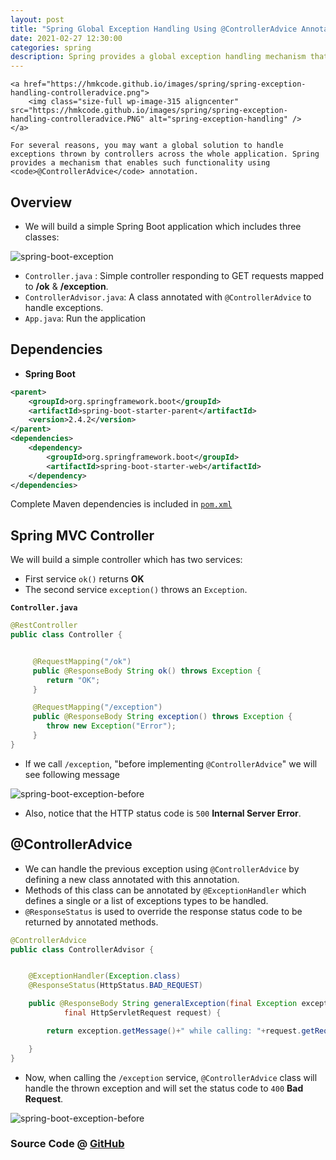 ```yaml
---
layout: post
title: "Spring Global Exception Handling Using @ControllerAdvice Annotation"
date: 2021-02-27 12:30:00
categories: spring
description: Spring provides a global exception handling mechanism that can be implemented across the whole application using @ControllerAdvice annotation
---
```


<p style="text-align: justify;">
	
	<a href="https://hmkcode.github.io/images/spring/spring-exception-handling-controlleradvice.png">
		<img class="size-full wp-image-315 aligncenter" src="https://hmkcode.github.io/images/spring/spring-exception-handling-controlleradvice.PNG" alt="spring-exception-handling" />
	</a>
	
	For several reasons, you may want a global solution to handle exceptions thrown by controllers across the whole application. Spring provides a mechanism that enables such functionality using <code>@ControllerAdvice</code> annotation.
</p>

## Overview

- We will build a simple Spring Boot application which includes three classes:

![spring-boot-exception](https://hmkcode.github.io/images/spring/spring-exception-handling-controlleradvice-project.PNG "spring-boot-exception")

- `Controller.java` : Simple controller responding to GET requests mapped to **/ok** & **/exception**.
- `ControllerAdvisor.java`: A class annotated with `@ControllerAdvice` to handle exceptions.
- `App.java`: Run the application

## Dependencies

- **Spring Boot**

```xml
<parent>
	<groupId>org.springframework.boot</groupId>
	<artifactId>spring-boot-starter-parent</artifactId>
	<version>2.4.2</version>
</parent>
<dependencies>
	<dependency>
		<groupId>org.springframework.boot</groupId>
		<artifactId>spring-boot-starter-web</artifactId>
	</dependency>
</dependencies>
```

Complete Maven dependencies is included in [`pom.xml`](https://github.com/hmkcode/Spring-Framework/blob/master/spring-exception-controlleradvice/pom.xml)

## Spring MVC Controller

We will build a simple controller which has two services:

- First service `ok()` returns **OK**
- The second service `exception()` throws an `Exception`.

**`Controller.java`**

```java
@RestController
public class Controller {


	 @RequestMapping("/ok")
	 public @ResponseBody String ok() throws Exception {
	  	return "OK";
	 }

	 @RequestMapping("/exception")
	 public @ResponseBody String exception() throws Exception {
	  	throw new Exception("Error");
	 }
}
```

- If we call `/exception`, "before implementing `@ControllerAdvice`" we will see following message

![spring-boot-exception-before](https://hmkcode.github.io/images/spring/spring-exception-handling-controlleradvice-before.png "spring-boot-exception-before")

- Also, notice that the HTTP status code is `500` **Internal Server Error**.

## @ControllerAdvice

- We can handle the previous exception using `@ControllerAdvice` by defining a new class annotated with this annotation.
- Methods of this class can be annotated by `@ExceptionHandler` which defines a single or a list of exceptions types to be handled.
- `@ResponseStatus` is used to override the response status code to be returned by annotated methods.

```java
@ControllerAdvice
public class ControllerAdvisor {


	@ExceptionHandler(Exception.class)
	@ResponseStatus(HttpStatus.BAD_REQUEST)

	public @ResponseBody String generalException(final Exception exception,
			final HttpServletRequest request) {

		return exception.getMessage()+" while calling: "+request.getRequestURI();

	}
}
```

- Now, when calling the `/exception` service, `@ControllerAdvice` class will handle the thrown exception and will set the status code to `400` **Bad Request**.

![spring-boot-exception-before](https://hmkcode.github.io/images/spring/spring-exception-handling-controlleradvice-after.png "spring-boot-exception-after")

### Source Code @ [GitHub](https://github.com/hmkcode/Spring-Framework/tree/master/spring-exception-controlleradvice)
